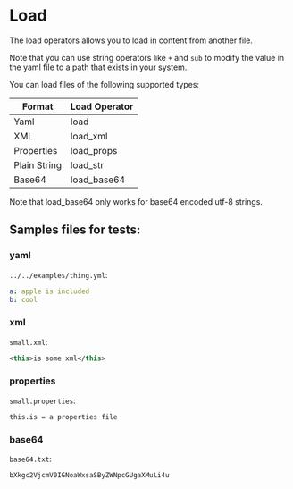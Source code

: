 # Load

The load operators allows you to load in content from another file.

Note that you can use string operators like `+` and `sub` to modify the value in the yaml file to a path that exists in your system.

You can load files of the following supported types:

|Format | Load Operator |
| --- | --- |
| Yaml | load |
| XML | load_xml |
| Properties | load_props |
| Plain String | load_str |
| Base64 | load_base64 |

Note that load_base64 only works for base64 encoded utf-8 strings.

## Samples files for tests:

### yaml

`../../examples/thing.yml`:

```yaml
a: apple is included
b: cool
```

### xml
`small.xml`:

```xml
<this>is some xml</this>
```

### properties
`small.properties`:

```properties
this.is = a properties file
```

### base64
`base64.txt`:
```
bXkgc2VjcmV0IGNoaWxsaSByZWNpcGUgaXMuLi4u
```

